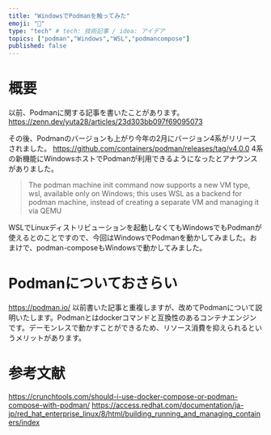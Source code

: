 ```yaml
---
title: "WindowsでPodmanを触ってみた"
emoji: "🐁"
type: "tech" # tech: 技術記事 / idea: アイデア
topics: ["podman","Windows","WSL","podmancompose"]
published: false
---
```


# 概要
以前、Podmanに関する記事を書いたことがあります。
https://zenn.dev/yuta28/articles/23d303bb097f69095073

その後、Podmanのバージョンも上がり今年の2月にバージョン4系がリリースされました。
https://github.com/containers/podman/releases/tag/v4.0.0
4系の新機能にWindowsホストでPodmanが利用できるようになったとアナウンスがありました。
> The podman machine init command now supports a new VM type, wsl, available only on Windows; this uses WSL as a backend for podman machine, instead of creating a separate VM and managing it via QEMU

WSLでLinuxディストリビューションを起動しなくてもWindowsでもPodmanが使えるとのことですので、今回はWindowsでPodmanを動かしてみました。おまけで、podman-composeもWindowsで動かしてみました。


# Podmanについておさらい
https://podman.io/
以前書いた記事と重複しますが、改めてPodmanについて説明いたします。Podmanとはdockerコマンドと互換性のあるコンテナエンジンです。デーモンレスで動かすことができるため、リソース消費を抑えられるというメリットがあります。



# 参考文献
https://crunchtools.com/should-i-use-docker-compose-or-podman-compose-with-podman/
https://access.redhat.com/documentation/ja-jp/red_hat_enterprise_linux/8/html/building_running_and_managing_containers/index